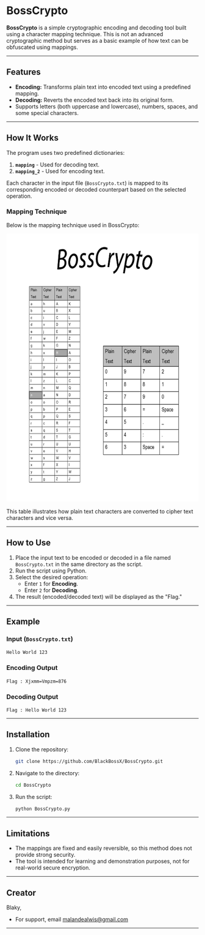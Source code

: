 # BossCrypto

**BossCrypto** is a simple cryptographic encoding and decoding tool built using a character mapping technique. This is not an advanced cryptographic method but serves as a basic example of how text can be obfuscated using mappings.

---

## Features

- **Encoding:** Transforms plain text into encoded text using a predefined mapping.
- **Decoding:** Reverts the encoded text back into its original form.
- Supports letters (both uppercase and lowercase), numbers, spaces, and some special characters.

---

## How It Works

The program uses two predefined dictionaries:
1. **`mapping`** - Used for decoding text.
2. **`mapping_2`** - Used for encoding text.

Each character in the input file (`BossCrypto.txt`) is mapped to its corresponding encoded or decoded counterpart based on the selected operation.

### Mapping Technique

Below is the mapping technique used in BossCrypto:

<img src="method.png" alt="Mapping Diagram" width="700" height="700">

This table illustrates how plain text characters are converted to cipher text characters and vice versa.

---

## How to Use

1. Place the input text to be encoded or decoded in a file named `BossCrypto.txt` in the same directory as the script.
2. Run the script using Python.
3. Select the desired operation:
   - Enter `1` for **Encoding**.
   - Enter `2` for **Decoding**.
4. The result (encoded/decoded text) will be displayed as the "Flag."

---

## Example

### Input (`BossCrypto.txt`)
```
Hello World 123
```

### Encoding Output
```
Flag : Xjxmm=Vmpzm=876
```

### Decoding Output
```
Flag : Hello World 123
```

---

## Installation

1. Clone the repository:
   ```bash
   git clone https://github.com/BlackBossX/BossCrypto.git
   ```
2. Navigate to the directory:
   ```bash
   cd BossCrypto
   ```
3. Run the script:
   ```bash
   python BossCrypto.py
   ```

---

## Limitations

- The mappings are fixed and easily reversible, so this method does not provide strong security.
- The tool is intended for learning and demonstration purposes, not for real-world secure encryption.

---

## Creator
Blaky,
- For support, email malandealwis@gmail.com

---


